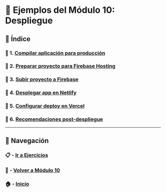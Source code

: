 # 🧪 Ejemplos del Módulo 10: Despliegue

## 📌 Índice

### 🧪 1. [Compilar aplicación para producción](./Enunciados/Ejemplo_1.md)
### 🧪 2. [Preparar proyecto para Firebase Hosting](./Enunciados/Ejemplo_2.md)
### 🧪 3. [Subir proyecto a Firebase](./Enunciados/Ejemplo_3.md)
### 🧪 4. [Desplegar app en Netlify](./Enunciados/Ejemplo_4.md)
### 🧪 5. [Configurar deploy en Vercel](./Enunciados/Ejemplo_5.md)
### 🧪 6. [Recomendaciones post-despliegue](./Enunciados/Ejemplo_6.md)

---

## 🔁 Navegación

### 📋 - [Ir a Ejercicios](../Ejercicios/README.md)
### 📘 - [Volver a Módulo 10](../Modulo_10.md)
### 🏠 - [Inicio](../../README.md)

